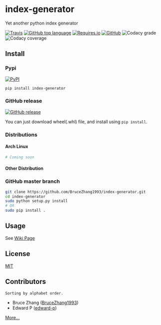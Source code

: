 # index-generator

Yet another python index generator

[![Travis](https://img.shields.io/travis/BruceZhang1993/index-generator.svg?style=for-the-badge)](https://travis-ci.org/BruceZhang1993/index-generator)
[![GitHub top language](https://img.shields.io/github/languages/top/BruceZhang1993/index-generator.svg?style=for-the-badge)](https://github.com/BruceZhang1993/index-generator)
[![Requires.io](https://img.shields.io/requires/github/BruceZhang1993/index-generator.svg?style=for-the-badge)](https://requires.io/github/BruceZhang1993/index-generator/requirements/?branch=master)
[![GitHub](https://img.shields.io/github/license/BruceZhang1993/index-generator.svg?style=for-the-badge)](https://github.com/BruceZhang1993/index-generator/blob/master/LICENSE)
![Codacy grade](https://img.shields.io/codacy/grade/3aef89bd80514ba0a2e353aefac47ebe.svg?style=for-the-badge)
![Codacy coverage](https://img.shields.io/codacy/coverage/3aef89bd80514ba0a2e353aefac47ebe.svg?style=for-the-badge)

## Install

### Pypi

[![PyPI](https://img.shields.io/pypi/v/index-generator.svg?style=for-the-badge)](https://pypi.org/project/index-generator)

```bash
pip install index-generator
```

### GitHub release

[![GitHub release](https://img.shields.io/github/release/BruceZhang1993/index-generator.svg?style=for-the-badge)](https://github.com/BruceZhang1993/index-generator/releases)

You can just download wheel(.whl) file, and install using `pip install`.

### Distributions

#### Arch Linux

```bash
# Coming soon
```

#### Other Distribution

### GitHub master branch

```bash
git clone https://github.com/BruceZhang1993/index-generator.git
cd index-generator
sudo python setup.py install
# OR
sudo pip install .
```

## Usage

See [Wiki Page](https://github.com/BruceZhang1993/index-generator/wiki)

## License

[MIT](https://github.com/BruceZhang1993/index-generator/blob/master/LICENSE)

## Contributors

    Sorting by alphabet order. 

- Bruce Zhang ([BruceZhang1993](https://github.com/BruceZhang1993))
- Edward P ([edward-p](https://github.com/edward-p))

[More...](https://github.com/BruceZhang1993/index-generator/graphs/contributors)
